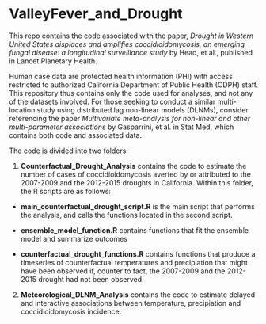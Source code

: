 # ValleyFever_and_Drought

This repo contains the code associated with the paper, *Drought in Western United States displaces and amplifies coccidioidomycosis, an emerging fungal disease: a longitudinal surveillance study* by Head, et al., published in Lancet Planetary Health.

Human case data are protected health information (PHI) with access restricted to authorized California Department of Public Health (CDPH) staff. This repository thus contains only the code used for analyses, and not any of the datasets involved. For those seeking to conduct a similar multi-location study using distributed lag non-linear models (DLNMs), consider referencing the paper *Multivariate meta-analysis for non-linear and other multi-parameter associations* by Gasparrini, et al. in Stat Med, which contains both code and associated data.

The code is divided into two folders:

1. **Counterfactual_Drought_Analysis** contains the code to estimate the number of cases of coccidioidomycosis averted by or attributed to the 2007-2009 and the 2012-2015 droughts in California. Within this folder, the R scripts are as follows:

 - **main_counterfactual_drought_script.R** is the main script that performs the analysis, and calls the functions located in the second script.

 - **ensemble_model_function.R** contains functions that fit the ensemble model and summarize outcomes
 
 - **counterfactual_drought_functions.R** contains functions that produce a timeseries of counterfactual temperatures and precipiation that might have been observed if, counter to fact, the 2007-2009 and the 2012-2015 drought had not been observed.

2. **Meteorological_DLNM_Analysis** contains the code to estimate delayed and interactive associations between temperature, precipiation and coccidioidomycosis incidence.


